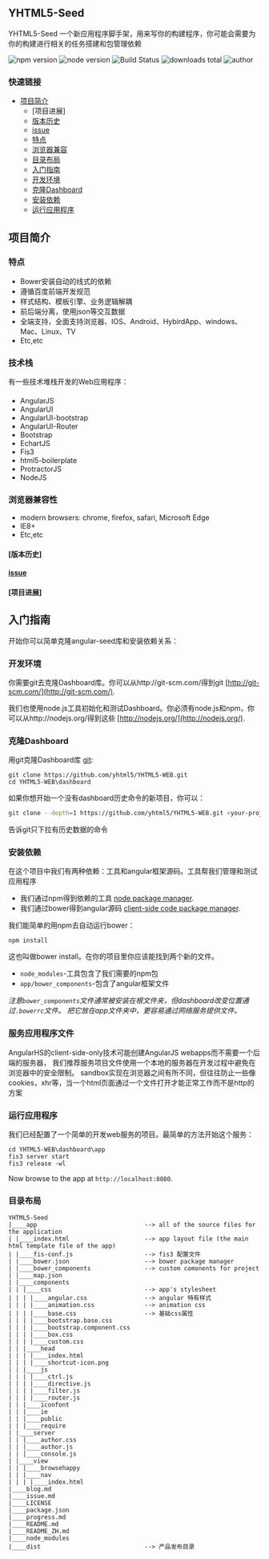 ## YHTML5-Seed


YHTML5-Seed 一个新应用程序脚手架，用来写你的构建程序，你可能会需要为你的构建进行相关的任务搭建和包管理依赖

               
![npm version] ![node version] ![Build Status] ![downloads total] ![author]


### 快速链接
- [项目简介](#项目简介)
    - [项目进展]
    - [版本历史](https://github.com/yhtml5/FW-Dashboard/blob/master/changeLog.md)
    - [issue]
    - [特点](#特点)
    - [浏览器兼容](#浏览器兼容)
    - [目录布局](#目录布局)
    - [入门指南](#入门指南)
    - [开发环境](#开发环境)
    - [克隆Dashboard](#克隆Dashboard)
    - [安装依赖](#安装依赖)
    - [运行应用程序](#运行应用程序)
    

## 项目简介

### 特点
  * Bower安装自动的线式的依赖
  * 遵循百度前端开发规范
  * 样式结构、模板引擎、业务逻辑解耦
  * 前后端分离，使用json等交互数据
  * 全端支持，全面支持浏览器、IOS、Android、HybirdApp、windows、Mac、Linux、TV
  * Etc,etc

### 技术栈

有一些技术堆栈开发的Web应用程序：

#### 


  * AngularJS
  * AngularUI
  * AngularUI-bootstrap
  * AngularUI-Router
  * Bootstrap
  * EchartJS 
  * Fis3
  * html5-boilerplate
  * ProtractorJS
  * NodeJS 

### 浏览器兼容性
  * modern browsers: chrome, firefox, safari, Microsoft Edge  
  * IE8+
  * Etc,etc

#### [版本历史]
#### [issue]
#### [项目进展]

## 入门指南

开始你可以简单克隆angular-seed库和安装依赖关系：

### 开发环境

你需要git去克隆Dashboard库。你可以从http://git-scm.com/得到git
[http://git-scm.com/](http://git-scm.com/).

我们也使用node.js工具初始化和测试Dashboard。你必须有node.js和npm，你可以从http://nodejs.org/得到这些
[http://nodejs.org/](http://nodejs.org/).

 
### 克隆Dashboard

用git克隆Dashboard库
[git][git]:
```
git clone https://github.com/yhtml5/YHTML5-WEB.git
cd YHTML5-WEB\dashboard
```

如果你想开始一个没有dashboard历史命令的新项目，你可以：

```bash
git clone --depth=1 https://github.com/yhtml5/YHTML5-WEB.git <your-project-name>
```

告诉git只下拉有历史数据的命令

### 安装依赖

在这个项目中我们有两种依赖：工具和angular框架源码。工具帮我们管理和测试应用程序

* 我们通过npm得到依赖的工具
[node package manager][npm].
* 我们通过bower得到angular源码
[client-side code package manager][bower].

我们能简单的用npm去自动运行bower：
```
npm install
```

这也叫做bower install。在你的项目里你应该能找到两个新的文件。

* `node_modules`-工具包含了我们需要的npm包
* `app/bower_components`-包含了angular框架文件


*注意`bower_components`文件通常被安装在根文件夹，但dashboard改变位置通过`.bowerrc`文件。
把它放在app文件夹中，更容易通过网络服务提供文件。*



### 服务应用程序文件

AngularHS的client-side-only技术可能创建AngularJS webapps而不需要一个后端的服务器，
我们推荐服务项目文件使用一个本地的服务器在开发过程中避免在浏览器中的安全限制。
sandbox实现在浏览器之间有所不同，但往往防止一些像cookies，xhr等，当一个html页面通过一个文件打开才能正常工作而不是http的方案


### 运行应用程序

我们已经配置了一个简单的开发web服务的项目。最简单的方法开始这个服务：

```
cd YHTML5-WEB\dashboard\app 
fis3 server start
fis3 release -wl
```

Now browse to the app at `http://localhost:8080`.

### 目录布局

```
YHTML5-Seed
|____app                              --> all of the source files for the application
| |____index.html                     --> app layout file (the main html template file of the app)
| |____fis-conf.js                    --> fis3 配置文件
| |____bower.json                     --> bower package manager
| |____bower_components               --> custom comonents for project
| |____map.json
| |____components
| | |____css                          --> app's stylesheet
| | | |____angular.css                --> angular 特有样式
| | | |____animation.css              --> animation css
| | | |____base.css                   --> 基础css属性
| | | |____bootstrap.base.css
| | | |____bootstrap.component.css
| | | |____box.css
| | | |____custom.css
| | |____head
| | | |____index.html
| | | |____shortcut-icon.png
| | |____js
| | | |____ctrl.js
| | | |____directive.js
| | | |____filter.js
| | | |____router.js
| | |____iconfont
| | |____ie
| | |____public
| | |____require
| |____server
| | |____author.css
| | |____author.js
| | |____console.js
| |____view
| | |____browsehappy
| | |____nav
| | | |____index.html
|____blog.md
|____issue.md
|____LICENSE
|____package.json
|____progress.md
|____README.md             
|____README_ZH.md
|____node_modules    
|____dist                             --> 产品发布目录
```


[git]: http://git-scm.com/
[bower]: http://bower.io
[npm]: https://www.npmjs.org/
[node]: http://nodejs.org
[protractor]: https://github.com/angular/protractor
[jasmine]: http://jasmine.github.io
[karma]: http://karma-runner.github.io
[travis]: https://travis-ci.org/
[http-server]: https://github.com/nodeapps/http-server

[npm version]:https://img.shields.io/npm/v/npm.svg
[node version]:https://img.shields.io/badge/node-v4.3.2-blue.svg
[Build Status]:https://img.shields.io/travis/twbs/bootstrap/master.svg
[downloads total]:https://img.shields.io/github/downloads/atom/atom/total.svg
[author]:https://img.shields.io/badge/author-yhtml5-blue.svg

[changeLog]:https://github.com/yhtml5/FW-Dashboard/blob/master/changeLog.md
[problem]:https://github.com/yhtml5/FW-Dashboard/blob/master/question.md
[project progress]:https://github.com/yhtml5/FW-Dashboard/issues?q=%E4%BB%BB%E5%8A%A1+is%3Aopen
[issue]:https://github.com/yhtml5/FW-Dashboard/blob/master/changeLog.md
